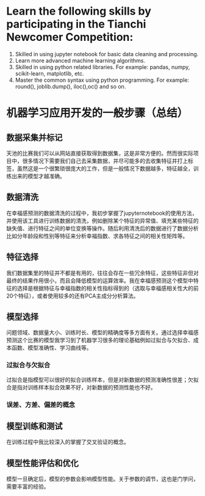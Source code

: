 # Learn the following skills by participating in the Tianchi Newcomer Competition:
1. Skilled in using jupyter notebook for basic data cleaning and processing.
2. Learn more advanced machine learning algorithms.
3. Skilled in using python related libraries. For example: pandas, numpy, scikit-learn, matplotlib, etc.
4. Master the common syntax using python programming. For example: round(), joblib.dump(), iloc(),oc() and so on.


# 机器学习应用开发的一般步骤（总结）
## 数据采集并标记
天池的比赛我们可以从网站直接获取得到数据集，这是非常方便的。然而很实际项目中，很多情况下需要我们自己去采集数据，并尽可能多的去收集特征并打上标签，虽然这是一个很繁琐很庞大的工作，但是一般情况下数据越多，特征越全，训练出来的模型才越准确。
## 数据清洗
在幸福感预测的数据清洗的过程中，我初步掌握了jupyternotebook的使用方法，并使用该工具进行训练数据的清洗，例如删除某个特征的异常值、填充某些特征的缺失值、进行特征之间的单位变换等操作。随后利用清洗后的数据进行了数据分析比如分年龄段和性别等特征来分析幸福指数、求各特征之间的相关性矩阵等。
## 特征选择
我们数据集里的特征并不都是有用的，往往会存在一些冗余特征，这些特征非但对最终的结果作用很小，而且会降低模型的运算效率。我在幸福感预测这个模型中特征的选择是根据特征与幸福指数的相关性指标得到的（选取与幸福感相关性大的前20个特征），或者使用较多的还有PCA主成分分析算法。
## 模型选择
问题领域、数据量大小、训练时长、模型的精确度等多方面有关。通过选择幸福感预测这个比赛的模型我学习到了机器学习很多的理论基础例如过拟合与欠拟合、成本函数、模型准确性、学习曲线等。
### 过拟合与欠拟合
过拟合是指模型可以很好的拟合训练样本，但是对新数据的预测准确性很差；欠拟合是指对训练样本拟合效果不好，对新数据的预测性能也不好。
### 误差、方差、偏差的概念
## 模型训练和测试
在训练过程中我比较深入的掌握了交叉验证的概念。
## 模型性能评估和优化
模型一旦确定后，模型的参数会影响模型性能。关于参数的调节，这也是门学问，需要丰富的经验。
